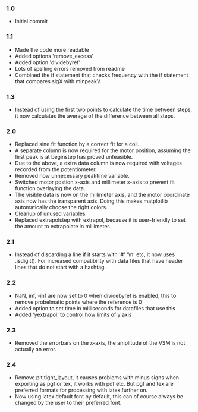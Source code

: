### 1.0
- Initial commit

### 1.1
- Made the code more readable
- Added options 'remove_excess'
- Added option 'dividebyref'
- Lots of spelling errors removed from readme
- Combined the if statement that checks frequency with the if statement that compares sigX with minpeakV.

### 1.3
- Instead of using the first two points to calculate the time between steps, it now calculates the average of the difference between all steps.

### 2.0
- Replaced sine fit function by a correct fit for a coil.
- A separate column is now required for the motor position, assuming the first peak is at beginstep has proved unfeasible.
- Due to the above, a extra data column is now required with voltages recorded from the potentiometer.
- Removed now unnecessary peaktime variable.
- Switched motor postion x-axis and millimeter x-axis to prevent fit function overlaying the data.
- The visible data is now on the millimeter axis, and the motor coordinate axis now has the transparent axis. Doing this makes matplotlib automatically choose the right colors.
- Cleanup of unused variables
- Replaced extrapolstep with extrapol, because it is user-friendly to set the amount to extrapolate in millimeter.

### 2.1
- Instead of discarding a line if it starts with '#' '\n' etc, it now uses .isdigit(). For increased compatibility with data files that have header lines that do not start with a hashtag.

### 2.2
- NaN, inf, -inf are now set to 0 when dividebyref is enabled, this to remove probelmatic points where the reference is 0
- Added option to set time in milliseconds for datafiles that use this
- Added 'yextrapol' to control how limits of y axis

### 2.3
- Removed the errorbars on the x-axis, the amplitude of the VSM is not actually an error.

### 2.4
- Remove plt.tight_layout, it causes problems with minus signs when exporting as pgf or tex, it works with pdf etc. But pgf and tex are preferred formats for processing with latex further on.
- Now using latex default font by default, this can of course always be changed by the user to their preferred font.
